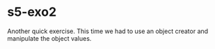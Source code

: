 # s5-exo2

Another quick exercise. This time we had to use an object creator and manipulate the object values.
